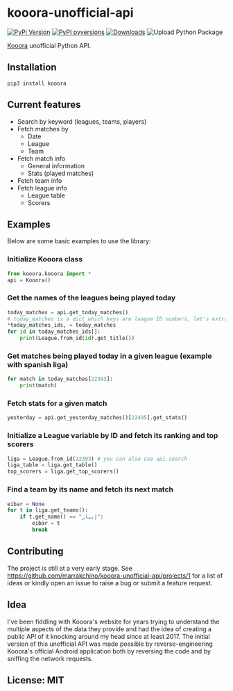# kooora-unofficial-api
[![PyPi Version](https://img.shields.io/pypi/v/kooora.svg?style=flat-square)](https://pypi.org/project/kooora)
[![PyPI pyversions](https://img.shields.io/pypi/pyversions/kooora.svg?style=flat-square)](https://pypi.org/project/kooora/)
[![Downloads](https://pepy.tech/badge/kooora/month?style=flat-square)](https://pepy.tech/project/kooora)
![Upload Python Package](https://github.com/marrakchino/kooora-unofficial-api/workflows/Upload%20Python%20Package/badge.svg)

[Kooora](kooora.com) unofficial Python API.

## Installation
`pip3 install kooora`

## Current features
* Search by keyword (leagues, teams, players)
* Fetch matches by
    * Date
    * League
    * Team
* Fetch match info
    * General information
    * Stats (played matches)
* Fetch team info
* Fetch league info   
    * League table
    * Scorers

## Examples

Below are some basic examples to use the library:

### Initialize Kooora class
```python
from kooora.kooora import *
api = Kooora()
```

### Get the names of the leagues being played today
```python
today_matches = api.get_today_matches()
# today_matches is a dict which keys are league ID numbers, let's extract the IDs
*today_matches_ids, = today_matches
for id in today_matches_ids[]:
    print(League.from_id(id).get_title())
```

### Get matches being played today in a given league (example with spanish liga)
```python
for match in today_matches[22393]:
    print(match)
```

### Fetch stats for a given match
```python
yesterday = api.get_yesterday_matches()[22495].get_stats()
```

### Initialize a League variable by ID and fetch its ranking and top scorers
```python
liga = League.from_id(22393) # you can also use api.search
liga_table = liga.get_table()
top_scorers = liga.get_top_scorers()
```

### Find a team by its name and fetch its next match
```python
eibar = None
for t in liga.get_teams():
    if t.get_name() == "إيبار":
        eibar = t
        break
```

## Contributing
The project is still at a very early stage.
See https://github.com/marrakchino/kooora-unofficial-api/projects/1 for a list 
of ideas or kindly open an issue to raise a bug or submit a feature request.

## Idea 
I've been fiddling with Kooora's website for years trying to understand
the multiple aspects of the data they provide and had the idea of creating a public
API of it knocking around my head since at least 2017. The initial version of this
unofficial API was made possible by reverse-engineering Kooora's official Android
application both by reversing the code and by sniffing the network requests.

## License: MIT
